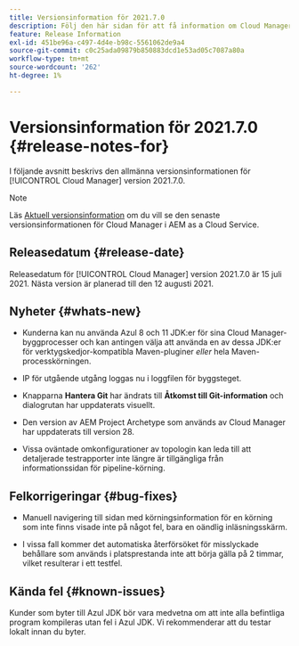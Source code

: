 ```yaml
---
title: Versionsinformation för 2021.7.0
description: Följ den här sidan för att få information om Cloud Manager Release 2021.7.0
feature: Release Information
exl-id: 451be96a-c497-4d4e-b98c-5561062de9a4
source-git-commit: c0c25ada09879b850883dcd1e53ad05c7087a80a
workflow-type: tm+mt
source-wordcount: '262'
ht-degree: 1%

---
```


# Versionsinformation för 2021.7.0 {#release-notes-for}

I följande avsnitt beskrivs den allmänna versionsinformationen för [!UICONTROL Cloud Manager] version 2021.7.0.

>[!NOTE]
>Läs [Aktuell versionsinformation](https://experienceleague.adobe.com/docs/experience-manager-cloud-service/onboarding/getting-access/release-notes-cloud-manager/release-notes-cm-current.html?lang=en#getting-access) om du vill se den senaste versionsinformationen för Cloud Manager i AEM as a Cloud Service.

## Releasedatum {#release-date}

Releasedatum för [!UICONTROL Cloud Manager] version 2021.7.0 är 15 juli 2021.
Nästa version är planerad till den 12 augusti 2021.

## Nyheter {#whats-new}

* Kunderna kan nu använda Azul 8 och 11 JDK:er för sina Cloud Manager-byggprocesser och kan antingen välja att använda en av dessa JDK:er för verktygskedjor-kompatibla Maven-pluginer *eller* hela Maven-processkörningen.

* IP för utgående utgång loggas nu i loggfilen för byggsteget.

* Knapparna **Hantera Git** har ändrats till **Åtkomst till Git-information** och dialogrutan har uppdaterats visuellt.

* Den version av AEM Project Archetype som används av Cloud Manager har uppdaterats till version 28.

* Vissa oväntade omkonfigurationer av topologin kan leda till att detaljerade testrapporter inte längre är tillgängliga från informationssidan för pipeline-körning.

## Felkorrigeringar {#bug-fixes}

* Manuell navigering till sidan med körningsinformation för en körning som inte finns visade inte på något fel, bara en oändlig inläsningsskärm.

* I vissa fall kommer det automatiska återförsöket för misslyckade behållare som används i platsprestanda inte att börja gälla på 2 timmar, vilket resulterar i ett testfel.

## Kända fel {#known-issues}

Kunder som byter till Azul JDK bör vara medvetna om att inte alla befintliga program kompileras utan fel i Azul JDK. Vi rekommenderar att du testar lokalt innan du byter.
